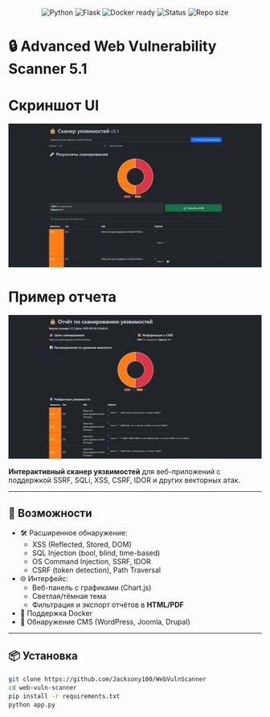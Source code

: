 <p align="center">
  <img src="https://img.shields.io/badge/Python-3.11-blue?logo=python&logoColor=white" alt="Python">
  <img src="https://img.shields.io/badge/Flask-%20Web%20Scanner-orange?logo=flask&logoColor=white" alt="Flask">
  <img src="https://img.shields.io/badge/Docker-ready-blue?logo=docker" alt="Docker ready">
  <img src="https://img.shields.io/badge/Status-Active-brightgreen" alt="Status">
  <img src="https://img.shields.io/github/repo-size/Jacksony100/Web-vuln-scanner" alt="Repo size">
</p>

# 🔒 Advanced Web Vulnerability Scanner 5.1

# Скриншот UI
<img src="screenshots/ui.jpg" alt="UI screenshot" width="600">

# Пример отчета
<img src="screenshots/report.jpg" alt="Report screenshot" width="600">

**Интерактивный сканер уязвимостей** для веб-приложений с поддержкой SSRF, SQLi, XSS, CSRF, IDOR и других векторных атак.

---

## 🚀 Возможности

- 🛠️ Расширенное обнаружение:
  - XSS (Reflected, Stored, DOM)
  - SQL Injection (bool, blind, time-based)
  - OS Command Injection, SSRF, IDOR
  - CSRF (token detection), Path Traversal
- 🌐 Интерфейс:
  - Веб-панель с графиками (Chart.js)
  - Светлая/тёмная тема
  - Фильтрация и экспорт отчётов в **HTML/PDF**
- 🐳 Поддержка Docker
- 🧠 Обнаружение CMS (WordPress, Joomla, Drupal)

---

## 📦 Установка

```bash
git clone https://github.com/Jacksony100/WebVulnScanner
cd web-vuln-scanner
pip install -r requirements.txt
python app.py
